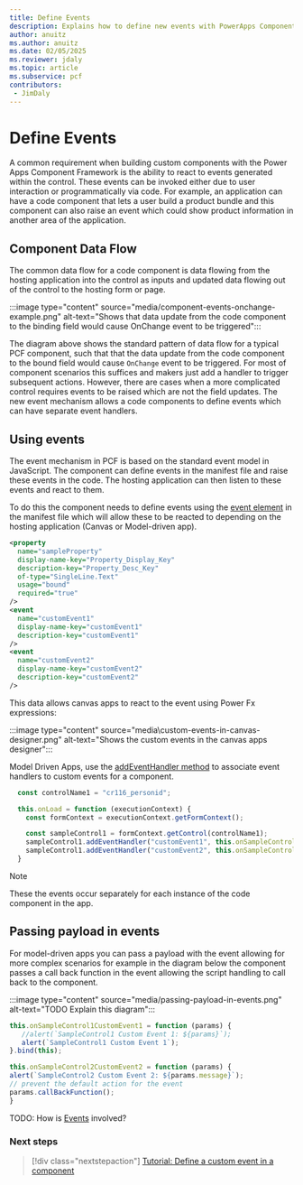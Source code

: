 ```yaml
---
title: Define Events
description: Explains how to define new events with PowerApps Component Framework (PCF) controls.
author: anuitz
ms.author: anuitz
ms.date: 02/05/2025
ms.reviewer: jdaly
ms.topic: article
ms.subservice: pcf
contributors:
 - JimDaly
---
```

# Define Events

A common requirement when building custom components with the Power Apps Component Framework is the ability to react to events generated within the control. These events can be invoked either due to user interaction or programmatically via code. For example, an application can have a code component that lets a user build a product bundle and this component can also raise an event which could show product information in another area of the application.

## Component Data Flow

The common data flow for a code component is data flowing from the hosting application into the control as inputs and updated data flowing out of the control to the hosting form or page.

:::image type="content" source="media/component-events-onchange-example.png" alt-text="Shows that data update from the code component to the binding field would cause OnChange event to be triggered":::

The diagram above shows the standard pattern of data flow for a typical PCF component, such that that the data update from the code component to the bound field would cause `OnChange` event to be triggered. For most of component scenarios this suffices and makers just add a handler to trigger subsequent actions. However, there are cases when a more complicated control requires events to be raised which are not the field updates. The new event mechanism allows a code components to define events which can have separate event handlers.

## Using events

The event mechanism in PCF is based on the standard event model in JavaScript. The component can define events in the manifest file and raise these events in the code. The hosting application can then listen to these events and react to them.

To do this the component needs to define events using the [event element](manifest-schema-reference/event.md) in the manifest file which will allow these to be reacted to depending on the hosting application (Canvas or Model-driven app).

```xml
<property
  name="sampleProperty"
  display-name-key="Property_Display_Key"
  description-key="Property_Desc_Key"
  of-type="SingleLine.Text"
  usage="bound"
  required="true"
/>
<event
  name="customEvent1"
  display-name-key="customEvent1"
  description-key="customEvent1"
/>
<event
  name="customEvent2"
  display-name-key="customEvent2"
  description-key="customEvent2"
/>
```

This data allows canvas apps to react to the event using Power Fx expressions:

:::image type="content" source="media\custom-events-in-canvas-designer.png" alt-text="Shows the custom events in the canvas apps designer":::

Model Driven Apps, use the [addEventHandler method](../model-driven-apps/clientapi/reference/controls/addeventhandler.md) to associate event handlers to custom events for a component.

```javascript
  const controlName1 = "cr116_personid";

  this.onLoad = function (executionContext) {
    const formContext = executionContext.getFormContext();

    const sampleControl1 = formContext.getControl(controlName1);
    sampleControl1.addEventHandler("customEvent1", this.onSampleControl1CustomEvent1);
    sampleControl1.addEventHandler("customEvent2", this.onSampleControl1CustomEvent2);
  }
```

> [!NOTE]
> These the events occur separately for each instance of the code component in the app.

## Passing payload in events

For model-driven apps you can pass a payload with the event allowing for more complex scenarios for example in the diagram below the component passes a call back function in the event allowing the script handling to call back to the component.

<!-- TODO I don't understand this diagram. -->
:::image type="content" source="media/passing-payload-in-events.png" alt-text="TODO Explain this diagram":::
<!-- See source \media\src\pcf_events_dependencies_diagrams.vsdx -->


<!-- 
TODO I don't understand where this code goes. Is it part of the component, the client-side script or what? 
What is 'this' here? 
-->
```javascript
this.onSampleControl1CustomEvent1 = function (params) {
   //alert(`SampleControl1 Custom Event 1: ${params}`);
   alert(`SampleControl1 Custom Event 1`);
}.bind(this);

this.onSampleControl2CustomEvent2 = function (params) {
alert(`SampleControl2 Custom Event 2: ${params.message}`);
// prevent the default action for the event
params.callBackFunction();
}
```

   
TODO: How is [Events](reference/events.md) involved? 


### Next steps

> [!div class="nextstepaction"]
> [Tutorial: Define a custom event in a component](tutorial-define-event.md)
